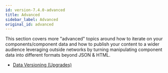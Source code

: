 ```yaml
---
id: version-7.4.0-advanced
title: Advanced
sidebar_label: Advanced
original_id: advanced
---
```


This section covers more "advanced" topics around how to iterate on your components/component data and how to publish your content to a wider audience leveraging outside networks by turning manipulating component data into different formats beyond JSON & HTML. 

* [Data Versioning (Upgrades)](data_versioning)